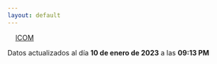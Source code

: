 ```yaml
---
layout: default
---
```

<a href="planes/ICOM/" style="padding: 1rem;">ICOM</a>
<p class_="text-center text-muted">Datos actualizados al día <b>10 de enero de 2023</b> a las <b>09:13 PM</b></p>